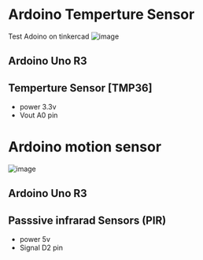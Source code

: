 # Ardoino Temperture Sensor
Test Adoino on tinkercad
![image](https://github.com/user-attachments/assets/bda4bf09-9dc5-48cb-9d33-678110206eef)
## Ardoino Uno R3
## Temperture Sensor [TMP36]
- power 3.3v
- Vout A0 pin
# Ardoino motion sensor
![image](https://github.com/user-attachments/assets/fc6f8aa7-6bb7-4ee6-b397-1b3b6b949408)
## Ardoino Uno R3
## Passsive infrarad Sensors (PIR)
- power 5v
- Signal D2 pin


